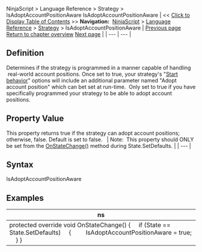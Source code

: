 ﻿
NinjaScript > Language Reference > Strategy > IsAdoptAccountPositionAware
IsAdoptAccountPositionAware
| << [Click to Display Table of Contents](isadoptaccountpositionaware.md) >> **Navigation:**     [NinjaScript](ninjascript-1.md) > [Language Reference](language_reference_wip-1.md) > [Strategy](strategy-1.md) > IsAdoptAccountPositionAware | [Previous page](includetradehistoryinbacktest-1.md) [Return to chapter overview](strategy-1.md) [Next page](isexitonsessionclosestrategy-1.md) |
| --- | --- |
## Definition
Determines if the strategy is programmed in a manner capable of handling  real-world account positions. Once set to true, your strategy's "[Start behavior](startbehavior-1.md)" options will include an additional parameter named "Adopt account position" which can bet set at run-time.  Only set to true if you have specifically programmed your strategy to be able to adopt account positions. 
 
## Property Value
This property returns true if the strategy can adopt account positions; otherwise, false. Default is set to false.
 
| Note:  This property should ONLY be set from the [OnStateChange()](onstatechange-1.md) method during State.SetDefaults. |
| --- |

## 
## Syntax
IsAdoptAccountPositionAware

## 
## Examples
| ns |
| --- |
| protected override void OnStateChange() {      if (State == State.SetDefaults)      {          IsAdoptAccountPositionAware = true;      } } |
